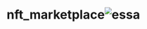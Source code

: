 # nft_marketplace![essa](https://user-images.githubusercontent.com/58654924/193682897-f612b57d-3cd8-4f74-b765-9e544b6f1f38.png)
